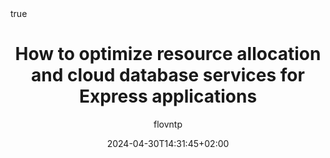---
#################################
# Don't touch these settings.
date: '2024-04-30T14:31:45+02:00'
sidebar:
    exclude: true
type: post
#################################
# Update the title
title: "How to optimize resource allocation and cloud database services for Express applications"

# Replace if you have a good image. 
# Images are not used (yet) on individual pages, only on lists of articles.
image: /images/express_optimize.webp

# Define this value if listing an external blog post not written within this site.
link: "https://upsun.com/blog/optimize-resource-allocation-and-cloud-database-services-for-Express-applications/"

# Update author with one or more
#   -> content/community/engage/people/AUTHOR.md
#   -> https://github.com/AUTHOR
#   -> AUTHORFirst AUTHORLast
author:
  - flovntp

# Choose ONE of the options below:
categories:
#   - core-concepts
#   - how-it-works
#   - discussions
#   - experiments
  - how-tos
#   - releases
#   - tutorials

# Tags don't do anything yet, so ignore for now.
# tags:
#   - events
#   - integrations
math: true
---